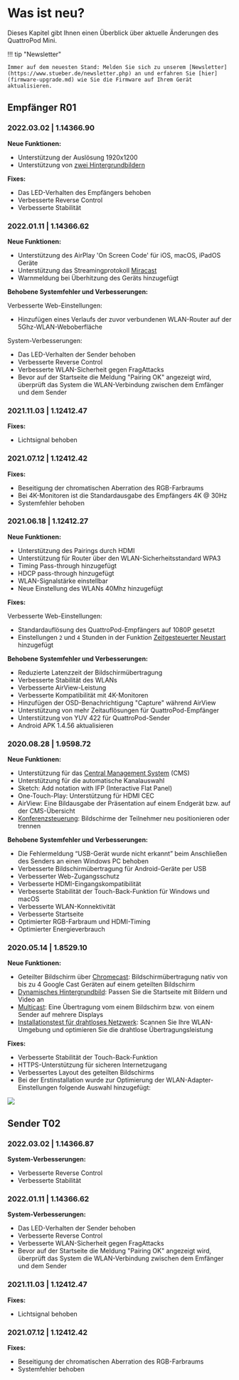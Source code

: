 # Was ist neu?

Dieses Kapitel gibt Ihnen einen Überblick über aktuelle Änderungen des QuattroPod Mini.

!!! tip "Newsletter"

    Immer auf dem neuesten Stand: Melden Sie sich zu unserem [Newsletter](https://www.stueber.de/newsletter.php) an und erfahren Sie [hier](firmware-upgrade.md) wie Sie die Firmware auf Ihrem Gerät aktualisieren.

## Empfänger R01

### 2022.03.02 | 1.14366.90

**Neue Funktionen:**

* Unterstützung der Auslösung 1920x1200
* Unterstützung von [zwei Hintergrundbildern](adv.settings.md#Mein-Bildschirm)

**Fixes:**

* Das LED-Verhalten des Empfängers behoben
* Verbesserte Reverse Control
* Verbesserte Stabilität

### 2022.01.11 | 1.14366.62

**Neue Funktionen:**

* Unterstützung des AirPlay 'On Screen Code' für iOS, macOS, iPadOS Geräte
* Unterstützung das Streamingprotokoll [Miracast](miracast.md)
* Warnmeldung bei Überhitzung des Geräts hinzugefügt

**Behobene Systemfehler und Verbesserungen:**

Verbesserte Web-Einstellungen:

* Hinzufügen eines Verlaufs der zuvor verbundenen WLAN-Router auf der 5Ghz-WLAN-Weboberfläche

System-Verbesserungen:

* Das LED-Verhalten der Sender behoben
* Verbesserte Reverse Control
* Verbesserte WLAN-Sicherheit gegen FragAttacks
* Bevor auf der Startseite die Meldung "Pairing OK" angezeigt wird, überprüft das System die WLAN-Verbindung zwischen dem Emfänger und dem Sender


### 2021.11.03 | 1.12412.47 

**Fixes:**

* Lichtsignal behoben

### 2021.07.12 | 1.12412.42

**Fixes:**

* Beseitigung der chromatischen Aberration des RGB-Farbraums
* Bei 4K-Monitoren ist die Standardausgabe des Empfängers 4K @ 30Hz
* Systemfehler behoben

### 2021.06.18 | 1.12412.27

**Neue Funktionen:**

* Unterstützung des Pairings durch HDMI
* Unterstützung für Router über den WLAN-Sicherheitsstandard WPA3
* Timing Pass-through hinzugefügt
* HDCP pass-through hinzugefügt
* WLAN-Signalstärke einstellbar
* Neue Einstellung des WLANs 40Mhz hinzugefügt

**Fixes:**

Verbesserte Web-Einstellungen:

* Standardauflösung des QuattroPod-Empfängers auf 1080P gesetzt
* Einstellungen `2` und `4` Stunden in der Funktion [Zeitgesteuerter Neustart](adv.settings.md#timedrestart) hinzugefügt

**Behobene Systemfehler und Verbesserungen:**

* Reduzierte Latenzzeit der Bildschirmübertragung
* Verbesserte Stabilität des WLANs
* Verbesserte AirView-Leistung
* Verbesserte Kompatibilität mit 4K-Monitoren
* Hinzufügen der OSD-Benachrichtigung "Capture" während AirView
* Unterstützung von mehr Zeitauflösungen für QuattroPod-Empfänger
* Unterstützung von YUV 422 für QuattroPod-Sender
* Android APK 1.4.56 aktualisieren

### 2020.08.28 | 1.9598.72

**Neue Funktionen:**

* Unterstützung für das [Central Management System](cms.md) (CMS)
* Unterstützung für die automatische Kanalauswahl
* Sketch: Add notation with IFP (Interactive Flat Panel)
* One-Touch-Play: Unterstützung für HDMI CEC
* AirView: Eine Bildausgabe der Präsentation auf einem Endgerät bzw. auf der CMS-Übersicht
* [Konferenzsteuerung](conference-control.md): Bildschirme der Teilnehmer neu positionieren oder trennen

**Behobene Systemfehler und Verbesserungen:**

* Die Fehlermeldung “USB-Gerät wurde nicht erkannt” beim Anschließen des Senders an einen Windows PC behoben
* Verbesserte Bildschirmübertragung für Android-Geräte per USB
* Verbesserter Web-Zugangsschutz
* Verbesserte HDMI-Eingangskompatibilität
* Verbesserte Stabilität der Touch-Back-Funktion für Windows und macOS
* Verbesserte WLAN-Konnektivität
* Verbesserte Startseite
* Optimierter RGB-Farbraum und HDMI-Timing
* Optimierter Energieverbrauch

### 2020.05.14 | 1.8529.10

**Neue Funktionen:**

* Geteilter Bildschirm über [Chromecast](chromecast.md): Bildschirmübertragung nativ von bis zu 4 Google Cast Geräten auf einem geteilten Bildschirm
* [Dynamisches Hintergrundbild](dynamicwallpaper.md): Passen Sie die Startseite mit Bildern und Video an
* [Multicast](multicast.md): Eine Übertragung vom einem Bildschirm bzw. von einem Sender auf mehrere Displays 
* [Installationstest für drahtloses Netzwerk](wifitest.md): Scannen Sie Ihre WLAN-Umgebung und optimieren Sie die drahtlose Übertragungsleistung

**Fixes:**

* Verbesserte Stabilität der Touch-Back-Funktion
* HTTPS-Unterstützung für sicheren Internetzugang
* Verbessertes Layout des geteilten Bildschirms
* Bei der Erstinstallation wurde zur Optimierung der WLAN-Adapter-Einstellungen folgende Auswahl hinzugefügt:

![](/assets/img/wifi.land.selection.DE.png)

## Sender T02

### 2022.03.02 | 1.14366.87

**System-Verbesserungen:**

* Verbesserte Reverse Control
* Verbesserte Stabilität

### 2022.01.11 | 1.14366.62

**System-Verbesserungen:**

* Das LED-Verhalten der Sender behoben
* Verbesserte Reverse Control
* Verbesserte WLAN-Sicherheit gegen FragAttacks
* Bevor auf der Startseite die Meldung "Pairing OK" angezeigt wird, überprüft das System die WLAN-Verbindung zwischen dem Emfänger und dem Sender

### 2021.11.03 | 1.12412.47 

**Fixes:**

* Lichtsignal behoben

### 2021.07.12 | 1.12412.42

**Fixes:**

* Beseitigung der chromatischen Aberration des RGB-Farbraums
* Systemfehler behoben

